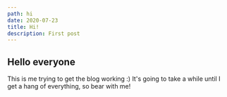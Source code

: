 ```yaml
---
path: hi
date: 2020-07-23
title: Hi!
description: First post
---
```


## Hello everyone

This is me trying to get the blog working :) It's going to take a while until I get a hang of everything, so bear with me!
